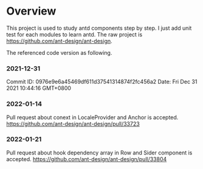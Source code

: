 # Overview
This project is used to study antd components step by step. I just add unit test for each modules to learn antd.
The raw project is https://github.com/ant-design/ant-design.

The referenced code version as following.

### 2021-12-31
Commit ID: 0976e9e6a45469df611d37541314874f2fc456a2
Date: Fri Dec 31 2021 10:44:16 GMT+0800

### 2022-01-14
Pull request about conext in LocaleProvider and Anchor is accepted.
https://github.com/ant-design/ant-design/pull/33723

### 2022-01-21
Pull request about hook dependency array in Row and Sider component is accepted.
https://github.com/ant-design/ant-design/pull/33804